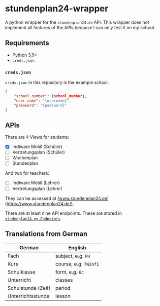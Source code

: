 # stundenplan24-wrapper
A python wrapper for the `stundenplan24.de` API. This wrapper does not implement all features of the APIs because I can only test it on my school. 

## Requirements
- Python 3.9+
- `creds.json`

### `creds.json`
`creds.json` in this repository is the example school.
```json
{
    "school_number": {school_number},
    "user_name": "{username}",
    "password": "{password}"
}
```

## APIs
There are 4 Views for students:

- [X] Indiware Mobil (Schüler)
- [ ] Vertretungsplan (Schüler)
- [ ] Wochenplan
- [ ] Stundenplan

And two for teachers:

- [ ] Indiware Mobil (Lehrer)
- [ ] Vertretungsplan (Lehrer)

They can be accessed at [www.stundenplan24.de](https://www.stundenplan24.de/).

There are at least nine API endpoints. These are stored in [`studenplan24_py.Endpoints`](stundenplan24_py/client.py).

## Translations from German

| German             | English               |
|--------------------|-----------------------|
| Fach               | subject, e.g. `PH`    |
| Kurs               | course, e.g. `7WInf1` |
| Schulklasse        | form, e.g. `6c`       |
| Unterricht         | classes               |
| Schulstunde (Zeit) | period                |
| Unterrichtsstunde  | lesson                |
